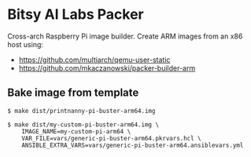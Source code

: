 # Bitsy AI Labs Packer

Cross-arch Raspberry Pi image builder. Create ARM images from an x86 host using:

* https://github.com/multiarch/qemu-user-static
* https://github.com/mkaczanowski/packer-builder-arm


## Bake image from template

```
$ make dist/printnanny-pi-buster-arm64.img

$ make dist/my-custom-pi-buster-arm64.img \
    IMAGE_NAME=my-custom-pi-arm64 \
    VAR_FILE=vars/generic-pi-buster-arm64.pkrvars.hcl \
    ANSIBLE_EXTRA_VARS=vars/generic-pi-buster-arm64.ansiblevars.yml
```
